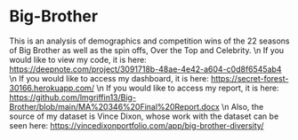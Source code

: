 # Big-Brother
This is an analysis of demographics and competition wins of the 22 seasons of Big Brother as well as the spin offs, Over the Top and Celebrity.
\n
If you would like to view my code, it is here: https://deepnote.com/project/3091718b-48ae-4e42-a604-c0d8f6545ab4
\n
If you would like to access my dashboard, it is here: https://secret-forest-30166.herokuapp.com/
\n
If you would like to access my report, it is here: https://github.com/lmgriffin13/Big-Brother/blob/main/MA%20346%20Final%20Report.docx
\n
Also, the source of my dataset is Vince Dixon, whose work with the dataset can be seen here: https://vincedixonportfolio.com/app/big-brother-diversity/
